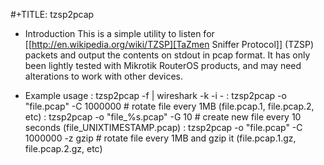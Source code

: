 #+TITLE: tzsp2pcap

* Introduction
This is a simple utility to listen for [[http://en.wikipedia.org/wiki/TZSP][TaZmen Sniffer Protocol]] (TZSP)
packets and output the contents on stdout in pcap format. It has only
been lightly tested with Mikrotik RouterOS products, and may need
alterations to work with other devices.

* Example usage
: tzsp2pcap -f | wireshark -k -i -
: tzsp2pcap -o "file.pcap" -C 1000000 # rotate file every 1MB (file.pcap.1, file.pcap.2, etc)
: tzsp2pcap -o "file_%s.pcap" -G 10 # create new file every 10 seconds (file_UNIXTIMESTAMP.pcap)
: tzsp2pcap -o "file.pcap" -C 1000000 -z gzip # rotate file every 1MB and gzip it (file.pcap.1.gz, file.pcap.2.gz, etc)
